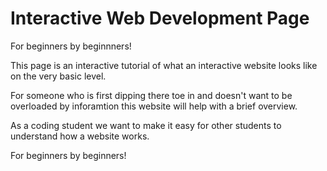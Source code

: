 # Interactive Web Development Page

For beginners by beginnners!

This page is an interactive tutorial of what an interactive website looks like on the very basic level.

For someone who is first dipping there toe in and doesn't want to be overloaded by inforamtion this website will help with a brief overview.

As a coding student we want to make it easy for other students to understand how a website works.

For beginners by beginners! 
